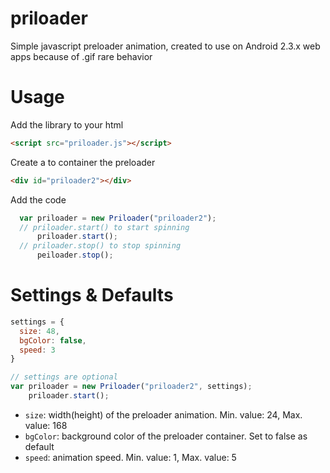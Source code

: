 priloader
=========

Simple javascript preloader animation, created to use on Android 2.3.x web apps because of .gif rare behavior

Usage
=====
Add the library to your html 
``` html
<script src="priloader.js"></script>
```

Create a to container the preloader
``` html
<div id="priloader2"></div>
```

Add the code
``` javascript
  var priloader = new Priloader("priloader2"); 
  // priloader.start() to start spinning
      priloader.start();
  // priloader.stop() to stop spinning
      peiloader.stop();
```

Settings & Defaults
=================
``` javascript
settings = {
  size: 48,
  bgColor: false,
  speed: 3
}

// settings are optional
var priloader = new Priloader("priloader2", settings); 
    priloader.start();
```

* `size`: width(height) of the preloader animation. Min. value: 24, Max. value: 168
* `bgColor`: background color of the preloader container. Set to false as default
* `speed`: animation speed. Min. value: 1, Max. value: 5

